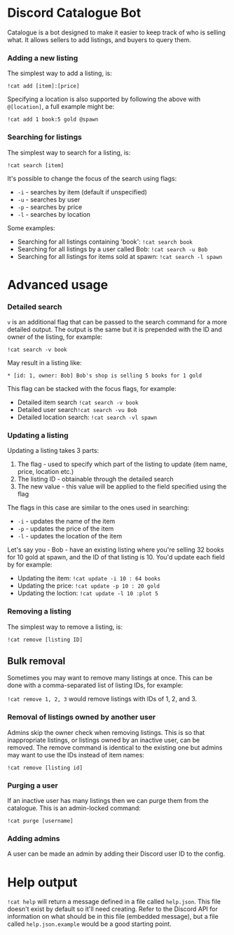 # Discord Catalogue Bot

Catalogue is a bot designed to make it easier to keep track of who is selling what. It allows sellers to add listings, and buyers to query them.

### Adding a new listing

The simplest way to add a listing, is:

`!cat add [item]:[price]`

Specifying a location is also supported by following the above with `@[location]`, a full example might be:

`!cat add 1 book:5 gold @spawn`

### Searching for listings

The simplest way to search for a listing, is:

`!cat search [item]`

It's possible to change the focus of the search using flags:

* `-i` - searches by item (default if unspecified)
* `-u` - searches by user
* `-p` - searches by price
* `-l` - searches by location

Some examples:

* Searching for all listings containing 'book': `!cat search book`
* Searching for all listings by a user called Bob: `!cat search -u Bob`
* Searching for all listings for items sold at spawn: `!cat search -l spawn`

# Advanced usage

### Detailed search

`v` is an additional flag that can be passed to the search command for a more detailed output. The output is the same but it is prepended with the ID and owner of the listing, for example:

`!cat search -v book`

May result in a listing like:

`* [id: 1, owner: Bob] Bob's shop is selling 5 books for 1 gold`

This flag can be stacked with the focus flags, for example:

* Detailed item search `!cat search -v book`
* Detailed user search`!cat search -vu Bob`
* Detailed location search: `!cat search -vl spawn`

### Updating a listing

Updating a listing takes 3 parts:

1. The flag - used to specify which part of the listing to update (item name, price, location etc.)
2. The listing ID - obtainable through the detailed search
3. The new value - this value will be applied to the field specified using the flag

The flags in this case are similar to the ones used in searching:

* `-i` - updates the name of the item
* `-p` - updates the price of the item
* `-l` - updates the location of the item

Let's say you - Bob - have an existing listing where you're selling 32 books for 10 gold at spawn, and the ID of that listing is 10. You'd update each field by for example:

* Updating the item: `!cat update -i 10 : 64 books`
* Updating the price: `!cat update -p 10 : 20 gold`
* Updating the loction: `!cat update -l 10 :plot 5`

### Removing a listing

The simplest way to remove a listing, is:

`!cat remove [listing ID]`

## Bulk removal

Sometimes you may want to remove many listings at once. This can be done with a comma-separated list of listing IDs, for example:

`!cat remove 1, 2, 3` would remove listings with IDs of 1, 2, and 3.

### Removal of listings owned by another user

Admins skip the owner check when removing listings. This is so that inappropriate listings, or listings owned by an inactive user, can be removed. The remove command is identical to the existing one but admins may want to use the IDs instead of item names:

`!cat remove [listing id]`

### Purging a user

If an inactive user has many listings then we can purge them from the catalogue. This is an admin-locked command:

`!cat purge [username]`

### Adding admins

A user can be made an admin by adding their Discord user ID to the config.

# Help output

`!cat help` will return a message defined in a file called `help.json`. This file doesn't exist by default so it'll need creating. Refer to the Discord API for information on what should be in this file (embedded message), but a file called `help.json.example` would be a good starting point.
